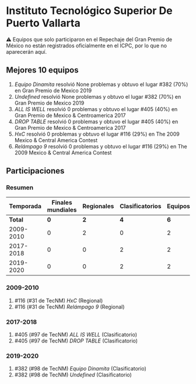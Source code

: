 # Instituto Tecnológico Superior De Puerto Vallarta

:warning: Equipos que solo participaron en el Repechaje del Gran Premio de México no están registrados oficialmente en el ICPC, por lo que no aparecerán aquí.

## Mejores 10 equipos

1. _Equipo Dinamita_ resolvió None problemas y obtuvo el lugar #382 (70%) en Gran Premio de Mexico 2019
1. _Undefined_ resolvió None problemas y obtuvo el lugar #382 (70%) en Gran Premio de Mexico 2019
1. _ALL IS WELL_ resolvió 0 problemas y obtuvo el lugar #405 (40%) en Gran Premio de Mexico & Centroamerica 2017
1. _DROP TABLE_ resolvió 0 problemas y obtuvo el lugar #405 (40%) en Gran Premio de Mexico & Centroamerica 2017
1. _HxC_ resolvió 0 problemas y obtuvo el lugar #116 (29%) en The 2009 Mexico & Central America Contest
1. _Relámpago 9_ resolvió 0 problemas y obtuvo el lugar #116 (29%) en The 2009 Mexico & Central America Contest

## Participaciones

### Resumen

| Temporada | Finales mundiales | Regionales | Clasificatorios | Equipos |
| --- | --- | --- | --- | --- |
| **Total** | **0** | **2** | **4** | **6** |
| 2009-2010 | 0 | 2 | 0 | 2 |
| 2017-2018 | 0 | 0 | 2 | 2 |
| 2019-2020 | 0 | 0 | 2 | 2 |

### 2009-2010

1. #116 (#31 de TecNM) _HxC_ (Regional)
1. #116 (#31 de TecNM) _Relámpago 9_ (Regional)

### 2017-2018

1. #405 (#97 de TecNM) _ALL IS WELL_ (Clasificatorio)
1. #405 (#97 de TecNM) _DROP TABLE_ (Clasificatorio)

### 2019-2020

1. #382 (#98 de TecNM) _Equipo Dinamita_ (Clasificatorio)
1. #382 (#98 de TecNM) _Undefined_ (Clasificatorio)



